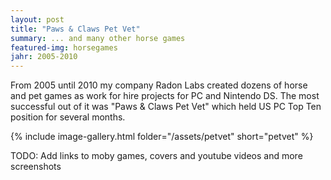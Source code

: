 ```yaml
---
layout: post
title: "Paws & Claws Pet Vet"
summary: ... and many other horse games
featured-img: horsegames
jahr: 2005-2010
---
```

From 2005 until 2010 my company Radon Labs created  dozens of horse and pet games as work for hire projects for PC and Nintendo DS.  The most successful out of it was "Paws & Claws Pet Vet" which held US PC Top Ten position for several months.

{% include image-gallery.html folder="/assets/petvet" short="petvet" %}


TODO: Add links to moby games, covers and youtube videos and more screenshots
